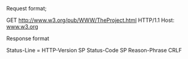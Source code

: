 ##

Request format;

GET http://www.w3.org/pub/WWW/TheProject.html HTTP/1.1
Host: www.w3.org




Response format

 Status-Line = HTTP-Version SP Status-Code SP Reason-Phrase CRLF